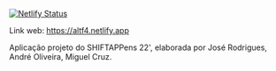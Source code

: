 [![Netlify Status](https://api.netlify.com/api/v1/badges/371cc71a-f603-4611-b6d0-e00c6d6ed738/deploy-status)](https://app.netlify.com/sites/altf4/deploys)

Link web: https://altf4.netlify.app

Aplicação projeto do SHIFTAPPens 22', elaborada por José Rodrigues, André Oliveira, Miguel Cruz.
